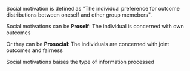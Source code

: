 
Social motivation is defined as "The individual preference for outcome distributions between oneself and other group memebers".

Social motivations can be **Proself**:
The individual is concerned with own outcomes

Or they can be **Prosocial**:
The individuals are concerned with joint outcomes and fairness

Social motivations baises the type of information processed